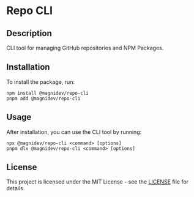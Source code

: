 # Repo CLI

## Description

CLI tool for managing GitHub repositories and NPM Packages.

## Installation

To install the package, run:

```
npm install @magnidev/repo-cli
pnpm add @magnidev/repo-cli
```

## Usage

After installation, you can use the CLI tool by running:

```
npx @magnidev/repo-cli <command> [options]
pnpm dlx @magnidev/repo-cli <command> [options]
```

## License

This project is licensed under the MIT License - see the [LICENSE](LICENSE) file for details.
